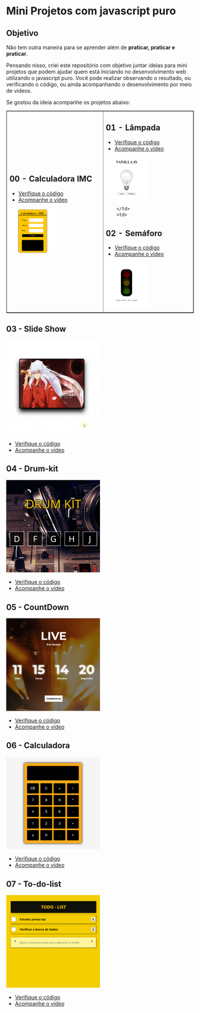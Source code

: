 # Mini Projetos com javascript puro

## Objetivo
Não tem outra maneira para se aprender além de **praticar, praticar e praticar**.

Pensando nisso, criei este repositório com objetivo juntar ideias para mini projetos que podem ajudar quem está iniciando no desenvolvimento web utilizando o javascript puro.
Você pode realizar observando o resultado, ou verificando o código, ou ainda acompanhando o desenvolvimento por meio de videos.

Se gostou da ideia acompanhe os projetos abaixo:
<table border="1">
    <tr>
        <td>

## 00 - Calculadora IMC
* [Verifique o código](./00-imc/)
* [Acompanhe o vídeo](https://youtu.be/RacwEvoTz_Y)

[<img src='./img/00-imc.gif' width='50%'>](https://fernandoleonid.github.io/mini-projetos-js/00-imc/)
        </td>
        <td>
## 01 - Lâmpada
* <a href="./01-lamp/">Verifique o código</a>
* <a href="https://youtu.be/4r0zOW9Zn-Y" target="_blank">Acompanhe o vídeo</a>

<a href='https://fernandoleonid.github.io/mini-projetos-js/01-lamp/'><img src='./img/01-lamp.gif' width='50%'></a>
       
        </td>
        <td>

## 02 - Semáforo
* [Verifique o código](./02-semaforo/)
* [Acompanhe o vídeo](https://youtu.be/EujFSEsZsk4)

[<img src='./img/02-semaforo.gif' width='50%'>](https://fernandoleonid.github.io/mini-projetos-js/02-semaforo/)
        </td>
    <tr>
</table>

<!-- ## 00 - Calculadora IMC
* [Verifique o código](./00-imc/)
* [Acompanhe o vídeo](https://youtu.be/RacwEvoTz_Y)

[<img src='./img/00-imc.gif' width='50%'>](https://fernandoleonid.github.io/mini-projetos-js/00-imc/)

## 01 - Lâmpada
<a href='https://fernandoleonid.github.io/mini-projetos-js/01-lamp/'><img src='./img/01-lamp.gif' width='50%'></a>
* <a href="./01-lamp/">Verifique o código</a>
* <a href="https://youtu.be/4r0zOW9Zn-Y" target="_blank">Acompanhe o vídeo</a>

## 02 - Semáforo
<a href='https://fernandoleonid.github.io/mini-projetos-js/02-semaforo/'><img src='./img/02-semaforo.gif' width='50%'></a>
* <a href="./02-semaforo/">Verifique o código</a>
* <a href="https://youtu.be/EujFSEsZsk4" target="_blank">Acompanhe o vídeo</a> -->

## 03 - Slide Show
<a href='https://fernandoleonid.github.io/mini-projetos-js/03-slideshow/'><img src='./img/03-slideshow.gif' width='50%'></a>
* <a href="./03-slideshow/">Verifique o código</a>
* <a href="https://youtu.be/csNYVAS2ex8" target="_blank">Acompanhe o vídeo</a>

## 04 - Drum-kit
<a href='https://fernandoleonid.github.io/mini-projetos-js/04-DRUM-KIT/'><img src='./img/04-DRUM-KIT.gif' width='50%'></a>
* <a href="./04-DRUM-KIT/">Verifique o código</a>
* <a href="https://youtu.be/2qA8tlJ24uQ" target="_blank">Acompanhe o vídeo</a>

## 05 - CountDown
<a href='https://fernandoleonid.github.io/mini-projetos-js/05-countdown/'><img src='./img/05-countdown.gif' width='50%'></a>
* <a href="./05-countdown/">Verifique o código</a>
* <a href="https://youtu.be/nmWrwFjiCvo" target="_blank">Acompanhe o vídeo</a>

## 06 - Calculadora
<a href='https://fernandoleonid.github.io/mini-projetos-js/06-Calculadora/'><img src='./img/06-Calculadora.gif' width='50%'></a>
* <a href="./06-Calculadora/">Verifique o código</a>
* <a href="https://youtu.be/oRZQ5EZOrQk" target="_blank">Acompanhe o vídeo</a>

## 07 - To-do-list
<a href='https://fernandoleonid.github.io/mini-projetos-js/07-todo-List/'><img src='./img/07-todo-List.gif' width='50%'></a>
* <a href="./07-todo-List/">Verifique o código</a>
* <a href="https://youtu.be/oGEYs52ZuHY" target="_blank">Acompanhe o vídeo</a>
